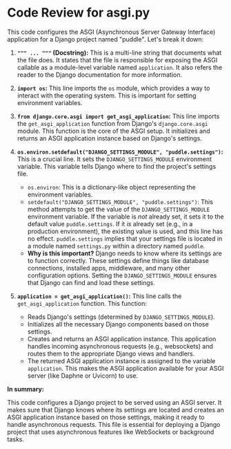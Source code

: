 # Code Review for asgi.py

This code configures the ASGI (Asynchronous Server Gateway Interface) application for a Django project named "puddle".  Let's break it down:

1. **`""" ... """` (Docstring):** This is a multi-line string that documents what the file does.  It states that the file is responsible for exposing the ASGI callable as a module-level variable named `application`.  It also refers the reader to the Django documentation for more information.

2. **`import os`:** This line imports the `os` module, which provides a way to interact with the operating system. This is important for setting environment variables.

3. **`from django.core.asgi import get_asgi_application`:** This line imports the `get_asgi_application` function from Django's `django.core.asgi` module.  This function is the core of the ASGI setup.  It initializes and returns an ASGI application instance based on Django's settings.

4. **`os.environ.setdefault("DJANGO_SETTINGS_MODULE", "puddle.settings")`:** This is a crucial line.  It sets the `DJANGO_SETTINGS_MODULE` environment variable. This variable tells Django where to find the project's settings file.

   * `os.environ`:  This is a dictionary-like object representing the environment variables.
   * `setdefault("DJANGO_SETTINGS_MODULE", "puddle.settings")`: This method attempts to get the value of the `DJANGO_SETTINGS_MODULE` environment variable.  If the variable is *not* already set, it sets it to the default value `puddle.settings`. If it *is* already set (e.g., in a production environment), the existing value is used, and this line has no effect.  `puddle.settings` implies that your settings file is located in a module named `settings.py` within a directory named `puddle`.
   * **Why is this important?**  Django needs to know where its settings are to function correctly.  These settings define things like database connections, installed apps, middleware, and many other configuration options.  Setting the `DJANGO_SETTINGS_MODULE` ensures that Django can find and load these settings.

5. **`application = get_asgi_application()`:** This line calls the `get_asgi_application` function. This function:
   * Reads Django's settings (determined by `DJANGO_SETTINGS_MODULE`).
   * Initializes all the necessary Django components based on those settings.
   * Creates and returns an ASGI application instance.  This application handles incoming asynchronous requests (e.g., websockets) and routes them to the appropriate Django views and handlers.
   * The returned ASGI application instance is assigned to the variable `application`.  This makes the ASGI application available for your ASGI server (like Daphne or Uvicorn) to use.

**In summary:**

This code configures a Django project to be served using an ASGI server. It makes sure that Django knows where its settings are located and creates an ASGI application instance based on those settings, making it ready to handle asynchronous requests.  This file is essential for deploying a Django project that uses asynchronous features like WebSockets or background tasks.
